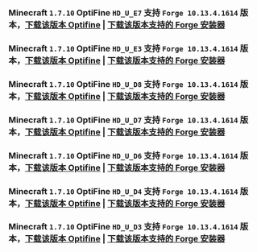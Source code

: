 ### Minecraft `1.7.10` OptiFine `HD_U_E7` 支持 `Forge 10.13.4.1614` 版本，[下载该版本 Optifine](https://optifine.cn/download/OptiFine_1.7.10_HD_U_E7.jar) | [下载该版本支持的 Forge 安装器](https://maven.minecraftforge.net/net/minecraftforge/forge/1.7.10-10.13.4.1614/forge-1.7.10-10.13.4.1614-installer.jar)

### Minecraft `1.7.10` OptiFine `HD_U_E3` 支持 `Forge 10.13.4.1614` 版本，[下载该版本 Optifine](https://optifine.cn/download/OptiFine_1.7.10_HD_U_E3.jar) | [下载该版本支持的 Forge 安装器](https://maven.minecraftforge.net/net/minecraftforge/forge/1.7.10-10.13.4.1614/forge-1.7.10-10.13.4.1614-installer.jar)

### Minecraft `1.7.10` OptiFine `HD_U_D8` 支持 `Forge 10.13.4.1614` 版本，[下载该版本 Optifine](https://optifine.cn/download/OptiFine_1.7.10_HD_U_D8.jar) | [下载该版本支持的 Forge 安装器](https://maven.minecraftforge.net/net/minecraftforge/forge/1.7.10-10.13.4.1614/forge-1.7.10-10.13.4.1614-installer.jar)

### Minecraft `1.7.10` OptiFine `HD_U_D7` 支持 `Forge 10.13.4.1614` 版本，[下载该版本 Optifine](https://optifine.cn/download/OptiFine_1.7.10_HD_U_D7.jar) | [下载该版本支持的 Forge 安装器](https://maven.minecraftforge.net/net/minecraftforge/forge/1.7.10-10.13.4.1614/forge-1.7.10-10.13.4.1614-installer.jar)

### Minecraft `1.7.10` OptiFine `HD_U_D6` 支持 `Forge 10.13.4.1614` 版本，[下载该版本 Optifine](https://optifine.cn/download/OptiFine_1.7.10_HD_U_D6.jar) | [下载该版本支持的 Forge 安装器](https://maven.minecraftforge.net/net/minecraftforge/forge/1.7.10-10.13.4.1614/forge-1.7.10-10.13.4.1614-installer.jar)

### Minecraft `1.7.10` OptiFine `HD_U_D4` 支持 `Forge 10.13.4.1614` 版本，[下载该版本 Optifine](https://optifine.cn/download/OptiFine_1.7.10_HD_U_D4.jar) | [下载该版本支持的 Forge 安装器](https://maven.minecraftforge.net/net/minecraftforge/forge/1.7.10-10.13.4.1614/forge-1.7.10-10.13.4.1614-installer.jar)

### Minecraft `1.7.10` OptiFine `HD_U_D3` 支持 `Forge 10.13.4.1614` 版本，[下载该版本 Optifine](https://optifine.cn/download/OptiFine_1.7.10_HD_U_D3.jar) | [下载该版本支持的 Forge 安装器](https://maven.minecraftforge.net/net/minecraftforge/forge/1.7.10-10.13.4.1614/forge-1.7.10-10.13.4.1614-installer.jar)

